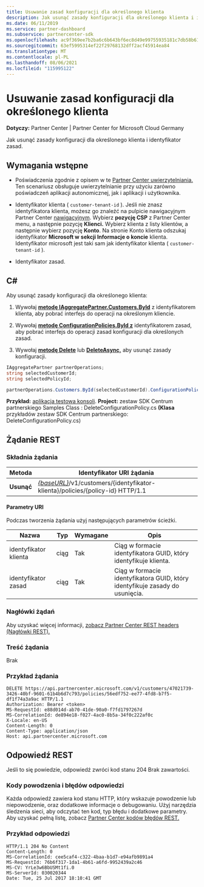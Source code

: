 ```yaml
---
title: Usuwanie zasad konfiguracji dla określonego klienta
description: Jak usunąć zasady konfiguracji dla określonego klienta i identyfikator zasad.
ms.date: 06/11/2019
ms.service: partner-dashboard
ms.subservice: partnercenter-sdk
ms.openlocfilehash: ac9f369ee7b2ba6c6b643bf6ec8d49e99755935181c7db58b616bef427a5a314
ms.sourcegitcommit: 63ef5995314ef22f29768132dff2acf45914ea84
ms.translationtype: MT
ms.contentlocale: pl-PL
ms.lasthandoff: 08/06/2021
ms.locfileid: "115995122"
---
```

# <a name="delete-a-configuration-policy-for-the-specified-customer"></a>Usuwanie zasad konfiguracji dla określonego klienta

**Dotyczy:** Partner Center | Partner Center for Microsoft Cloud Germany

Jak usunąć zasady konfiguracji dla określonego klienta i identyfikator zasad.

## <a name="prerequisites"></a>Wymagania wstępne

- Poświadczenia zgodnie z opisem w te [Partner Center uwierzytelniania.](partner-center-authentication.md) Ten scenariusz obsługuje uwierzytelnianie przy użyciu zarówno poświadczeń aplikacji autonomicznej, jak i aplikacji i użytkownika.

- Identyfikator klienta ( `customer-tenant-id` ). Jeśli nie znasz identyfikatora klienta, możesz go znaleźć na pulpicie nawigacyjnym Partner Center [nawigacyjnym](https://partner.microsoft.com/dashboard). Wybierz **pozycję CSP** z Partner Center menu, a następnie pozycję **Klienci.** Wybierz klienta z listy klientów, a następnie wybierz pozycję **Konto**. Na stronie Konto klienta odszukaj identyfikator **Microsoft w** **sekcji Informacje o koncie** klienta. Identyfikator microsoft jest taki sam jak identyfikator klienta ( `customer-tenant-id` ).

- Identyfikator zasad.

## <a name="c"></a>C\#

Aby usunąć zasady konfiguracji dla określonego klienta:

1. Wywołaj [**metodę IAggregatePartner.Customers.ById**](/dotnet/api/microsoft.store.partnercenter.customers.icustomercollection.byid) z identyfikatorem klienta, aby pobrać interfejs do operacji na określonym kliencie.

2. Wywołaj [**metodę ConfigurationPolicies.ById z**](/dotnet/api/microsoft.store.partnercenter.devicesdeployment.iconfigurationpolicycollection.byid) identyfikatorem zasad, aby pobrać interfejs do operacji zasad konfiguracji dla określonych zasad.

3. Wywołaj [**metodę Delete**](/dotnet/api/microsoft.store.partnercenter.devicesdeployment.iconfigurationpolicy.delete) lub [**DeleteAsync,**](/dotnet/api/microsoft.store.partnercenter.devicesdeployment.iconfigurationpolicy.deleteasync) aby usunąć zasady konfiguracji.

``` csharp
IAggregatePartner partnerOperations;
string selectedCustomerId;
string selectedPolicyId;

partnerOperations.Customers.ById(selectedCustomerId).ConfigurationPolicies.ById(selectedPolicyId).Delete();
```

**Przykład:** [aplikacja testowa konsoli](console-test-app.md). **Project:** zestaw SDK Centrum partnerskiego Samples Class : DeleteConfigurationPolicy.cs **(Klasa** przykładów zestaw SDK Centrum partnerskiego: DeleteConfigurationPolicy.cs)

## <a name="rest-request"></a>Żądanie REST

### <a name="request-syntax"></a>Składnia żądania

| Metoda     | Identyfikator URI żądania                                                                                          |
|------------|------------------------------------------------------------------------------------------------------|
| **Usunąć** | [*{baseURL}*](partner-center-rest-urls.md)/v1/customers/{identyfikator-klienta}/policies/{policy-id} HTTP/1.1 |

#### <a name="uri-parameters"></a>Parametry URI

Podczas tworzenia żądania użyj następujących parametrów ścieżki.

| Nazwa        | Typ   | Wymagane | Opis                                                   |
|-------------|--------|----------|---------------------------------------------------------------|
| identyfikator klienta | ciąg | Tak      | Ciąg w formacie identyfikatora GUID, który identyfikuje klienta.         |
| identyfikator zasad   | ciąg | Tak      | Ciąg w formacie identyfikatora GUID, który identyfikuje zasady do usunięcia. |

### <a name="request-headers"></a>Nagłówki żądań

Aby uzyskać więcej informacji, [zobacz Partner Center REST headers (Nagłówki REST).](headers.md)

### <a name="request-body"></a>Treść żądania

Brak

### <a name="request-example"></a>Przykład żądania

```http
DELETE https://api.partnercenter.microsoft.com/v1/customers/47021739-3426-40bf-9601-61b4b6d7c793/policies/56edf752-ee77-4fd8-b7f5-df1f74a3a9ac HTTP/1.1
Authorization: Bearer <token>
MS-RequestId: e88d014d-ab70-41de-90a0-f7fd1797267d
MS-CorrelationId: de894e18-f027-4ac0-8b5a-34f0c222af0c
X-Locale: en-US
Content-Length: 0
Content-Type: application/json
Host: api.partnercenter.microsoft.com
```

## <a name="rest-response"></a>Odpowiedź REST

Jeśli to się powiedzie, odpowiedź zwróci kod stanu 204 Brak zawartości.

### <a name="response-success-and-error-codes"></a>Kody powodzenia i błędów odpowiedzi

Każda odpowiedź zawiera kod stanu HTTP, który wskazuje powodzenie lub niepowodzenie, oraz dodatkowe informacje o debugowaniu. Użyj narzędzia śledzenia sieci, aby odczytać ten kod, typ błędu i dodatkowe parametry. Aby uzyskać pełną listę, zobacz [Partner Center kodów błędów REST.](error-codes.md)

### <a name="response-example"></a>Przykład odpowiedzi

```http
HTTP/1.1 204 No Content
Content-Length: 0
MS-CorrelationId: cee5caf4-c322-4baa-b1d7-e94afb9891a4
MS-RequestId: 76b6f317-1da1-4b61-a6fd-9952439a2c46
MS-CV: YrLe3w6BbUSMt1fi.0
MS-ServerId: 030020344
Date: Tue, 25 Jul 2017 18:10:41 GMT
```
